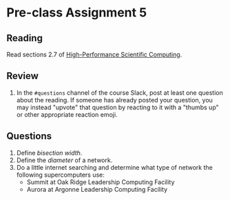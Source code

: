 # Pre-class Assignment 5

## Reading

Read sections 2.7 of [High-Performance Scientific Computing](../assets/EijkhoutIntroToHPC2020.pdf).

## Review

1. In the `#questions` channel of the course Slack, post at least one question about the reading. If someone has already posted your question, you may instead "upvote" that question by reacting to it with a "thumbs up" or other appropriate reaction emoji. 

## Questions

1. Define _bisection width_.
2. Define the _diameter_ of a network.
3. Do a little internet searching and determine what type of network the following supercomputers use:
    - Summit at Oak Ridge Leadership Computing Facility
    - Aurora at Argonne Leadership Computing Facility
